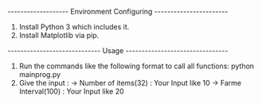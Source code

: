 ------------------- Environment Configuring -----------------------
1. Install Python 3 which includes it.
2. Install Matplotlib via pip.

----------------------------- Usage --------------------------------
1. Run the commands like the following format to call all functions:
	python mainprog.py
2. Give the input :
	-> Number of items(32) : Your Input like 10
	-> Farme Interval(100) : Your Input like 20
